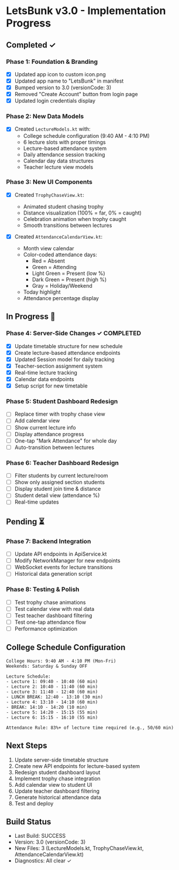 # LetsBunk v3.0 - Implementation Progress

## Completed ✓

### Phase 1: Foundation & Branding
- [x] Updated app icon to custom icon.png
- [x] Updated app name to "LetsBunk" in manifest
- [x] Bumped version to 3.0 (versionCode: 3)
- [x] Removed "Create Account" button from login page
- [x] Updated login credentials display

### Phase 2: New Data Models
- [x] Created `LectureModels.kt` with:
  - College schedule configuration (9:40 AM - 4:10 PM)
  - 6 lecture slots with proper timings
  - Lecture-based attendance system
  - Daily attendance session tracking
  - Calendar day data structures
  - Teacher lecture view models

### Phase 3: New UI Components
- [x] Created `TrophyChaseView.kt`:
  - Animated student chasing trophy
  - Distance visualization (100% = far, 0% = caught)
  - Celebration animation when trophy caught
  - Smooth transitions between lectures

- [x] Created `AttendanceCalendarView.kt`:
  - Month view calendar
  - Color-coded attendance days:
    - Red = Absent
    - Green = Attending
    - Light Green = Present (low %)
    - Dark Green = Present (high %)
    - Gray = Holiday/Weekend
  - Today highlight
  - Attendance percentage display

## In Progress 🔄

### Phase 4: Server-Side Changes ✓ COMPLETED
- [x] Update timetable structure for new schedule
- [x] Create lecture-based attendance endpoints
- [x] Updated Session model for daily tracking
- [x] Teacher-section assignment system
- [x] Real-time lecture tracking
- [x] Calendar data endpoints
- [x] Setup script for new timetable

### Phase 5: Student Dashboard Redesign
- [ ] Replace timer with trophy chase view
- [ ] Add calendar view
- [ ] Show current lecture info
- [ ] Display attendance progress
- [ ] One-tap "Mark Attendance" for whole day
- [ ] Auto-transition between lectures

### Phase 6: Teacher Dashboard Redesign
- [ ] Filter students by current lecture/room
- [ ] Show only assigned section students
- [ ] Display student join time & distance
- [ ] Student detail view (attendance %)
- [ ] Real-time updates

## Pending ⏳

### Phase 7: Backend Integration
- [ ] Update API endpoints in ApiService.kt
- [ ] Modify NetworkManager for new endpoints
- [ ] WebSocket events for lecture transitions
- [ ] Historical data generation script

### Phase 8: Testing & Polish
- [ ] Test trophy chase animations
- [ ] Test calendar view with real data
- [ ] Test teacher dashboard filtering
- [ ] Test one-tap attendance flow
- [ ] Performance optimization

## College Schedule Configuration

```
College Hours: 9:40 AM - 4:10 PM (Mon-Fri)
Weekends: Saturday & Sunday OFF

Lecture Schedule:
- Lecture 1: 09:40 - 10:40 (60 min)
- Lecture 2: 10:40 - 11:40 (60 min)
- Lecture 3: 11:40 - 12:40 (60 min)
- LUNCH BREAK: 12:40 - 13:10 (30 min)
- Lecture 4: 13:10 - 14:10 (60 min)
- BREAK: 14:10 - 14:20 (10 min)
- Lecture 5: 14:20 - 15:15 (55 min)
- Lecture 6: 15:15 - 16:10 (55 min)

Attendance Rule: 83%+ of lecture time required (e.g., 50/60 min)
```

## Next Steps

1. Update server-side timetable structure
2. Create new API endpoints for lecture-based system
3. Redesign student dashboard layout
4. Implement trophy chase integration
5. Add calendar view to student UI
6. Update teacher dashboard filtering
7. Generate historical attendance data
8. Test and deploy

## Build Status

- Last Build: SUCCESS
- Version: 3.0 (versionCode: 3)
- New Files: 3 (LectureModels.kt, TrophyChaseView.kt, AttendanceCalendarView.kt)
- Diagnostics: All clear ✓
